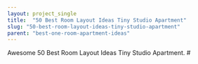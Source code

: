 ```yaml
---
layout: project_single
title:  "50 Best Room Layout Ideas Tiny Studio Apartment"
slug: "50-best-room-layout-ideas-tiny-studio-apartment"
parent: "best-one-room-apartment-ideas"
---
```

Awesome 50 Best Room Layout Ideas Tiny Studio Apartment. #